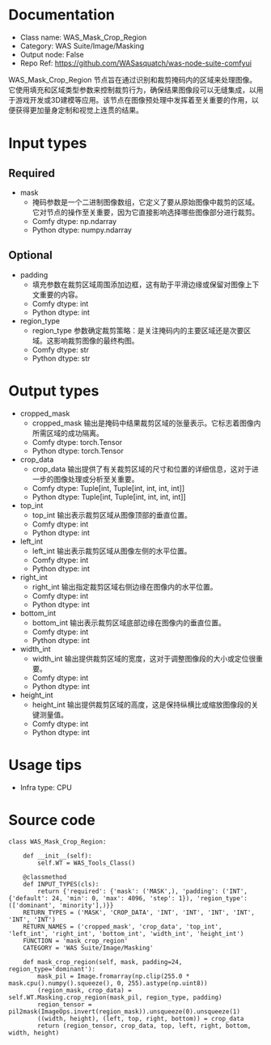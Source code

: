 # Documentation
- Class name: WAS_Mask_Crop_Region
- Category: WAS Suite/Image/Masking
- Output node: False
- Repo Ref: https://github.com/WASasquatch/was-node-suite-comfyui

WAS_Mask_Crop_Region 节点旨在通过识别和裁剪掩码内的区域来处理图像。它使用填充和区域类型参数来控制裁剪行为，确保结果图像段可以无缝集成，以用于游戏开发或3D建模等应用。该节点在图像预处理中发挥着至关重要的作用，以便获得更加量身定制和视觉上连贯的结果。

# Input types
## Required
- mask
    - 掩码参数是一个二进制图像数组，它定义了要从原始图像中裁剪的区域。它对节点的操作至关重要，因为它直接影响选择哪些图像部分进行裁剪。
    - Comfy dtype: np.ndarray
    - Python dtype: numpy.ndarray
## Optional
- padding
    - 填充参数在裁剪区域周围添加边框，这有助于平滑边缘或保留对图像上下文重要的内容。
    - Comfy dtype: int
    - Python dtype: int
- region_type
    - region_type 参数确定裁剪策略：是关注掩码内的主要区域还是次要区域。这影响裁剪图像的最终构图。
    - Comfy dtype: str
    - Python dtype: str

# Output types
- cropped_mask
    - cropped_mask 输出是掩码中结果裁剪区域的张量表示。它标志着图像内所需区域的成功隔离。
    - Comfy dtype: torch.Tensor
    - Python dtype: torch.Tensor
- crop_data
    - crop_data 输出提供了有关裁剪区域的尺寸和位置的详细信息，这对于进一步的图像处理或分析至关重要。
    - Comfy dtype: Tuple[int, Tuple[int, int, int, int]]
    - Python dtype: Tuple[int, Tuple[int, int, int, int]]
- top_int
    - top_int 输出表示裁剪区域从图像顶部的垂直位置。
    - Comfy dtype: int
    - Python dtype: int
- left_int
    - left_int 输出表示裁剪区域从图像左侧的水平位置。
    - Comfy dtype: int
    - Python dtype: int
- right_int
    - right_int 输出指定裁剪区域右侧边缘在图像内的水平位置。
    - Comfy dtype: int
    - Python dtype: int
- bottom_int
    - bottom_int 输出表示裁剪区域底部边缘在图像内的垂直位置。
    - Comfy dtype: int
    - Python dtype: int
- width_int
    - width_int 输出提供裁剪区域的宽度，这对于调整图像段的大小或定位很重要。
    - Comfy dtype: int
    - Python dtype: int
- height_int
    - height_int 输出提供裁剪区域的高度，这是保持纵横比或缩放图像段的关键测量值。
    - Comfy dtype: int
    - Python dtype: int

# Usage tips
- Infra type: CPU

# Source code
```
class WAS_Mask_Crop_Region:

    def __init__(self):
        self.WT = WAS_Tools_Class()

    @classmethod
    def INPUT_TYPES(cls):
        return {'required': {'mask': ('MASK',), 'padding': ('INT', {'default': 24, 'min': 0, 'max': 4096, 'step': 1}), 'region_type': (['dominant', 'minority'],)}}
    RETURN_TYPES = ('MASK', 'CROP_DATA', 'INT', 'INT', 'INT', 'INT', 'INT', 'INT')
    RETURN_NAMES = ('cropped_mask', 'crop_data', 'top_int', 'left_int', 'right_int', 'bottom_int', 'width_int', 'height_int')
    FUNCTION = 'mask_crop_region'
    CATEGORY = 'WAS Suite/Image/Masking'

    def mask_crop_region(self, mask, padding=24, region_type='dominant'):
        mask_pil = Image.fromarray(np.clip(255.0 * mask.cpu().numpy().squeeze(), 0, 255).astype(np.uint8))
        (region_mask, crop_data) = self.WT.Masking.crop_region(mask_pil, region_type, padding)
        region_tensor = pil2mask(ImageOps.invert(region_mask)).unsqueeze(0).unsqueeze(1)
        ((width, height), (left, top, right, bottom)) = crop_data
        return (region_tensor, crop_data, top, left, right, bottom, width, height)
```